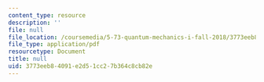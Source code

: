 ```yaml
---
content_type: resource
description: ''
file: null
file_location: /coursemedia/5-73-quantum-mechanics-i-fall-2018/3773eeb84091e2d51cc27b364c8cb82e_MIT5_73F18_Lec29.pdf
file_type: application/pdf
resourcetype: Document
title: null
uid: 3773eeb8-4091-e2d5-1cc2-7b364c8cb82e
---
```

